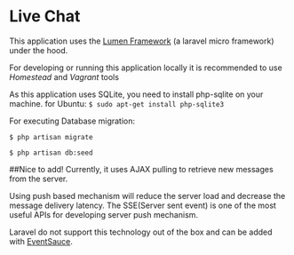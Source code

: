 # Live Chat

This application uses the [Lumen Framework](https://lumen.laravel.com/docs) (a laravel micro framework) under the hood.

For developing or running this application locally it is recommended to use *Homestead* and *Vagrant* tools 

As this application uses SQLite, you need to install php-sqlite on your machine.
for Ubuntu:
`$ sudo apt-get install php-sqlite3`

For executing Database migration:

`$ php artisan migrate`

`$ php artisan db:seed`

##Nice to add!
Currently, it uses AJAX pulling to retrieve new messages from the server.
 
Using push based mechanism will reduce the server load and decrease the message delivery latency.
The SSE(Server sent event) is one of the most useful APIs for developing server push mechanism.

Laravel do not support this technology out of the box and can be added with [EventSauce](https://eventsauce.io/).
